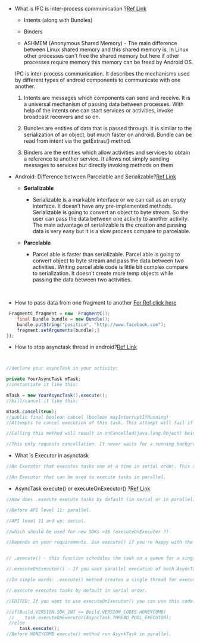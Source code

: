 * What is IPC is inter-process communication ?[Ref Link](https://stackoverflow.com/questions/5740324/what-are-the-ipc-mechanisms-available-in-the-android-os)

   * Intents (along with Bundles)
   
   * Binders
   
   * ASHMEM (Anonymous Shared Memory) - The main difference between Linux shared memory and this shared memory is, in Linux other processes can't free the shared memory but here      if other processes require memory this memory can be freed by Android OS.
   
   IPC is inter-process communication. It describes the mechanisms used by different types of android components to communicate with one another.

   1) Intents are messages which components can send and receive. It is a universal mechanism of passing data between processes. With help of the intents one can start services       or activities, invoke broadcast receivers and so on.

   2) Bundles are entities of data that is passed through. It is similar to the serialization of an object, but much faster on android. Bundle can be read from intent via the getExtras() method.

   3) Binders are the entities which allow activities and services to obtain a reference to another service. It allows not simply sending messages to services but directly invoking methods on them
   
   
* Android: Difference between Parcelable and Serializable?[Ref Link](https://stackoverflow.com/questions/3323074/android-difference-between-parcelable-and-serializable)
    * **Serializable**

      * Serializable is a markable interface or we can call as an empty interface. It doesn’t have any pre-implemented methods. Serializable is going to convert an object to byte stream. So the user can pass the data between one activity to another activity. The main advantage of serializable is the creation and passing data is very easy but it is a slow process compare to parcelable.

   * **Parcelable**

     * Parcel able is faster than serializable. Parcel able is going to convert object to byte stream and pass the data between two activities. Writing parcel able code is little bit complex compare to serialization. It doesn’t create more temp objects while passing the data between two activities.

﻿

* How to pass data from one fragment to another [For Ref click here](https://www.journaldev.com/14207/android-passing-data-between-fragments)
    
``` java
 FragmentC fragment = new  FragmentC();
    final Bundle bundle = new Bundle();
    bundle.putString("position", "http://www.facebook.com");            
    fragment.setArguments(bundle);}
});
```
* How to stop asynctask thread in android?[Ref Link](https://developer.android.com/reference/android/os/AsyncTask)
```JAVA


//declare your asyncTask in your activity:

private YourAsyncTask mTask;
//instantiate it like this:

mTask = new YourAsyncTask().execute();
//kill/cancel it like this:

mTask.cancel(true);
//public final boolean cancel (boolean mayInterruptIfRunning)
//Attempts to cancel execution of this task. This attempt will fail if the task has already completed, already been cancelled, or could not be cancelled for some other reason. //If successful, and this task has not started when cancel is called, this task should never run. If the task has already started, then the mayInterruptIfRunning parameter //determines whether the thread executing this task should be interrupted in an attempt to stop the task.

//Calling this method will result in onCancelled(java.lang.Object) being invoked on the UI thread after doInBackground(java.lang.Object[]) returns. Calling this method guarantees //that onPostExecute(Object) is never subsequently invoked, even if cancel returns false, but onPostExecute(Result) has not yet run. To finish the task as early as possible, check //isCancelled() periodically from doInBackground(java.lang.Object[]).

//This only requests cancellation. It never waits for a running background task to terminate, even if mayInterruptIfRunning is true.*\
```
* What is Executor in asynctask
```JAVA
//An Executor that executes tasks one at a time in serial order. This serialization is global to a particular process.

//An Executor that can be used to execute tasks in parallel.
```

* AsyncTask execute() or executeOnExecutor() ?[Ref Link](https://stackoverflow.com/questions/29937556/asynctask-execute-or-executeonexecutor)
```Java
//How does .execute execute tasks by default (in serial or in parallel).

//Before API level 11: parallel.

//API level 11 and up: serial.

//which should be used for new SDKs >16 (executeOnExecuter ?)

//Depends on your requirements. Use execute() if you're happy with the default executor. Use an explicit executor if you're not.


// .execute() - this function schedules the task on a queue for a single background thread. Means that if you are calling two AsyncTasks and using .execute() method to call them, //they will execute in a queue(first then second).

//.executeOnExecutor() - If you want parallel execution of both AsyncTasks, you can use this method for execution of AsyncTask. Means both asyncTasks will execute simultaneously.

//In simple words: .execute() method creates a single thread for execution of asyncTasks, and .executeOnExecuter() method creates separate thread for each ayncTask.

//.execute executes tasks by default in serial order.

//EDITED: If you want to use executeOnExecutor() you can use this code:

//if(Build.VERSION.SDK_INT >= Build.VERSION_CODES.HONEYCOMB)
 //    task.executeOnExecutor(AsyncTask.THREAD_POOL_EXECUTOR);
 //else
     task.execute();
//Before HONEYCOMB execute() method run AsynkTask in parallel.

```
